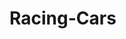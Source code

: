 # Racing-Cars

<blockquote class="imgur-embed-pub" lang="en" data-id="a/1DYF3RG"><a href="//imgur.com/1DYF3RG"></a></blockquote><script async src="//s.imgur.com/min/embed.js" charset="utf-8"></script>
